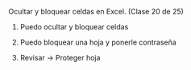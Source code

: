 Ocultar y bloquear celdas en Excel. (Clase 20 de 25)


1. Puedo ocultar y bloquear celdas 


2. Puedo bloquear una hoja y ponerle contraseña 


3. Revisar -> Proteger hoja 